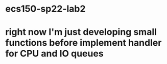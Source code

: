 # ecs150-sp22-lab2

# right now I'm just developing small functions before implement handler for CPU and IO queues

